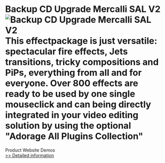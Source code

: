 # Backup CD Upgrade Mercalli SAL V2<br />![Backup CD Upgrade Mercalli SAL V2](https://mycommerce.akamaized.net/api/pimages/P300434903/BIG/300434903.GIF)<br />This effectpackage is just versatile: spectacular fire effects, Jets transitions, tricky compositions and PiPs, everything from all and for everyone. Over 800 effects are ready to be used by one single mouseclick and can being directly integrated in your video editing solution by using the optional "Adorage All Plugins Collection"
 Product Website
 Demos<br />[>> Detailed information](https://secure.element5.com/esales/product.html?productid=300434903&affiliateid=200057808)